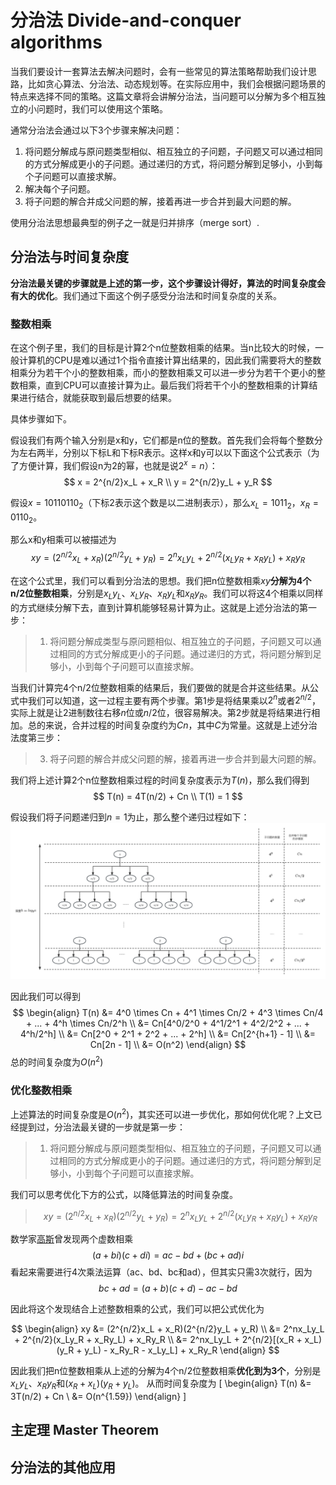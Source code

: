# 分治法 Divide-and-conquer algorithms

当我们要设计一套算法去解决问题时，会有一些常见的算法策略帮助我们设计思路，比如贪心算法、分治法、动态规划等。在实际应用中，我们会根据问题场景的特点来选择不同的策略。这篇文章将会讲解分治法，当问题可以分解为多个相互独立的小问题时，我们可以使用这个策略。

通常分治法会通过以下3个步骤来解决问题：
1. 将问题分解成与原问题类型相似、相互独立的子问题，子问题又可以通过相同的方式分解成更小的子问题。通过递归的方式，将问题分解到足够小，小到每个子问题可以直接求解。
2. 解决每个子问题。
3. 将子问题的解合并成父问题的解，接着再进一步合并到最大问题的解。

使用分治法思想最典型的例子之一就是归并排序（merge sort）.

## 分治法与时间复杂度

**分治法最关键的步骤就是上述的第一步，这个步骤设计得好，算法的时间复杂度会有大的优化**。我们通过下面这个例子感受分治法和时间复杂度的关系。

### 整数相乘

在这个例子里，我们的目标是计算2个n位整数相乘的结果。当n比较大的时候，一般计算机的CPU是难以通过1个指令直接计算出结果的，因此我们需要将大的整数相乘分为若干个小的整数相乘，而小的整数相乘又可以进一步分为若干个更小的整数相乘，直到CPU可以直接计算为止。最后我们将若干个小的整数相乘的计算结果进行结合，就能获取到最后想要的结果。

具体步骤如下。

假设我们有两个输入分别是x和y，它们都是n位的整数。首先我们会将每个整数分为左右两半，分别以下标L和下标R表示。这样x和y可以以下面这个公式表示（为了方便计算，我们假设n为2的幂，也就是说$2^x = n$）：
$$
x = 2^{n/2}x_L + x_R \\ y = 2^{n/2}y_L + y_R
$$

假设$x=10110110_2$（下标2表示这个数是以二进制表示），那么$x_L=1011_2$，$x_R=0110_2$。

那么x和y相乘可以被描述为
$$ xy = (2^{n/2}x_L + x_R)(2^{n/2}y_L + y_R) = 2^nx_Ly_L + 2^{n/2}(x_Ly_R + x_Ry_L) + x_Ry_R $$

在这个公式里，我们可以看到分治法的思想。我们把n位整数相乘$xy$**分解为4个n/2位整数相乘**，分别是$x_Ly_L$、$x_Ly_R$、$x_Ry_L$和$x_Ry_R$。我们可以将这4个相乘以同样的方式继续分解下去，直到计算机能够轻易计算为止。这就是上述分治法的第一步：

> 1. 将问题分解成类型与原问题相似、相互独立的子问题，子问题又可以通过相同的方式分解成更小的子问题。通过递归的方式，将问题分解到足够小，小到每个子问题可以直接求解。

当我们计算完4个n/2位整数相乘的结果后，我们要做的就是合并这些结果。从公式中我们可以知道，这一过程主要有两个步骤。第1步是将结果乘以$2^n$或者$2^{n/2}$，实际上就是让2进制数往右移$n$位或${n/2}$位，很容易解决。第2步就是将结果进行相加。总的来说，合并过程的时间复杂度约为$Cn$，其中$C$为常量。这就是上述分治法度第三步：

> 3. 将子问题的解合并成父问题的解，接着再进一步合并到最大问题的解。

我们将上述计算2个n位整数相乘过程的时间复杂度表示为$T(n)$，那么我们得到
$$ T(n) = 4T(n/2) + Cn \\
T(1) = 1
$$

假设我们将子问题递归到$n=1$为止，那么整个递归过程如下：
<img src="./dvc.png">

因此我们可以得到
$$ 
\begin{align}
T(n)  &= 4^0 \times Cn + 4^1 \times Cn/2 + 4^3 \times Cn/4 + ... + 4^h \times Cn/2^h 
\\ &= Cn[4^0/2^0 + 4^1/2^1 + 4^2/2^2 + ... + 4^h/2^h]
\\ &= Cn[2^0 + 2^1 + 2^2 + ... + 2^h]
\\ &= Cn[2^{h+1} - 1]
\\ &= Cn[2n - 1]
\\ &= O(n^2)
\end{align}
$$
总的时间复杂度为$O(n^2)$

### 优化整数相乘
上述算法的时间复杂度是$O(n^2)$，其实还可以进一步优化，那如何优化呢？上文已经提到过，分治法最关键的一步就是第一步：
> 1. 将问题分解成与原问题类型相似、相互独立的子问题，子问题又可以通过相同的方式分解成更小的子问题。通过递归的方式，将问题分解到足够小，小到每个子问题可以直接求解。

我们可以思考优化下方的公式，以降低算法的时间复杂度。
> $$ xy = (2^{n/2}x_L + x_R)(2^{n/2}y_L + y_R) = 2^nx_Ly_L + 2^{n/2}(x_Ly_R + x_Ry_L) + x_Ry_R $$

数学家[高斯](https://en.wikipedia.org/wiki/Carl_Friedrich_Gauss)曾发现两个虚数相乘
$$
  (a+bi)(c+di)=ac-bd+(bc+ad)i
$$
看起来需要进行4次乘法运算（ac、bd、bc和ad），但其实只需3次就行，因为
$$
  bc+ad=(a+b)(c+d)-ac-bd
$$

因此将这个发现结合上述整数相乘的公式，我们可以把公式优化为

$$
\begin{align}
xy &= (2^{n/2}x_L + x_R)(2^{n/2}y_L + y_R) 
\\ &= 2^nx_Ly_L + 2^{n/2}(x_Ly_R + x_Ry_L) + x_Ry_R
\\ &= 2^nx_Ly_L + 2^{n/2}[(x_R + x_L)(y_R + y_L) - x_Ry_R - x_Ly_L] + x_Ry_R
\end{align}
$$

因此我们把n位整数相乘从上述的分解为4个n/2位整数相乘**优化到为3个**，分别是$x_Ly_L$、$x_Ry_R$和$(x_R + x_L)(y_R + y_L)$。
从而时间复杂度为
\[
\begin{align}
T(n) &= 3T(n/2) + Cn
  \\ &= O(n^{1.59})
\end{align}
\]

## 主定理 Master Theorem



## 分治法的其他应用
